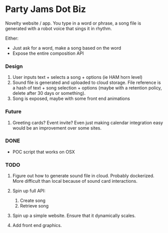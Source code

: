# Party Jams Dot Biz

Novelty website / app. You type in a word or phrase, a song file is generated with a robot voice that sings it in rhythm.

Either:
- Just ask for a word, make a song based on the word
- Expose the entire composition API


### Design

1. User inputs text + selects a song + options (ie HAM horn level)
1. Sound file is generated and uploaded to cloud storage. File reference is a hash of text + song selection + options (maybe with a retention policy, delete after 30 days or something).
1. Song is exposed, maybe with some front end animations


### Future

1. Greeting cards? Event invite? Even just making calendar integration easy would be an improvement over some sites.

### DONE
* POC script that works on OSX

### TODO

1. Figure out how to generate sound file in cloud. Probably dockerized. More difficult than local because of sound card interactions.

1. Spin up full API:
	1. Create song
	1. Retrieve song

1. Spin up a simple website. Ensure that it dynamically scales.

1. Add front end graphics.
